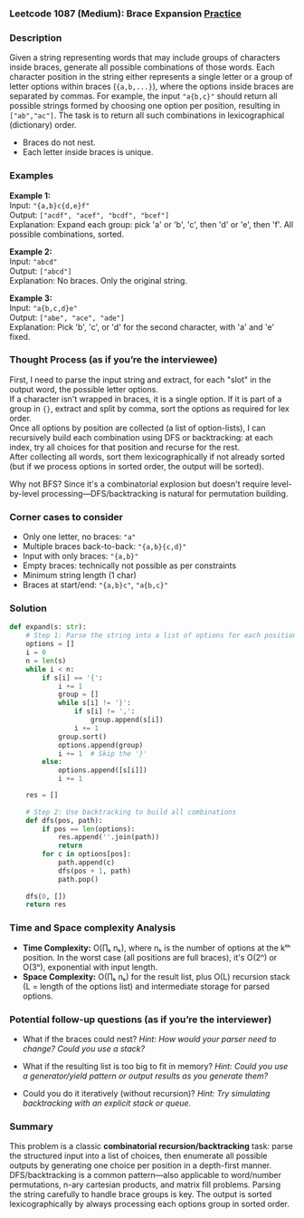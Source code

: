 ### Leetcode 1087 (Medium): Brace Expansion [Practice](https://leetcode.com/problems/brace-expansion)

### Description  
Given a string representing words that may include groups of characters inside braces, generate all possible combinations of those words. Each character position in the string either represents a single letter or a group of letter options within braces (`{a,b,...}`), where the options inside braces are separated by commas. For example, the input `"a{b,c}"` should return all possible strings formed by choosing one option per position, resulting in `["ab","ac"]`. The task is to return all such combinations in lexicographical (dictionary) order.  
- Braces do not nest.
- Each letter inside braces is unique.

### Examples  

**Example 1:**  
Input: `"{a,b}c{d,e}f"`  
Output: `["acdf", "acef", "bcdf", "bcef"]`  
Explanation: Expand each group: pick 'a' or 'b', 'c', then 'd' or 'e', then 'f'. All possible combinations, sorted.

**Example 2:**  
Input: `"abcd"`  
Output: `["abcd"]`  
Explanation: No braces. Only the original string.

**Example 3:**  
Input: `"a{b,c,d}e"`  
Output: `["abe", "ace", "ade"]`  
Explanation: Pick 'b', 'c', or 'd' for the second character, with 'a' and 'e' fixed.

### Thought Process (as if you’re the interviewee)  
First, I need to parse the input string and extract, for each "slot" in the output word, the possible letter options.  
If a character isn't wrapped in braces, it is a single option. If it is part of a group in `{}`, extract and split by comma, sort the options as required for lex order.  
Once all options by position are collected (a list of option-lists), I can recursively build each combination using DFS or backtracking: at each index, try all choices for that position and recurse for the rest.  
After collecting all words, sort them lexicographically if not already sorted (but if we process options in sorted order, the output will be sorted).

Why not BFS? Since it's a combinatorial explosion but doesn't require level-by-level processing—DFS/backtracking is natural for permutation building.

### Corner cases to consider  
- Only one letter, no braces: `"a"`
- Multiple braces back-to-back: `"{a,b}{c,d}"`
- Input with only braces: `"{a,b}"`
- Empty braces: technically not possible as per constraints
- Minimum string length (1 char)
- Braces at start/end: `"{a,b}c"`, `"a{b,c}"`

### Solution

```python
def expand(s: str):
    # Step 1: Parse the string into a list of options for each position
    options = []
    i = 0
    n = len(s)
    while i < n:
        if s[i] == '{':
            i += 1
            group = []
            while s[i] != '}':
                if s[i] != ',':
                    group.append(s[i])
                i += 1
            group.sort()
            options.append(group)
            i += 1  # Skip the '}'
        else:
            options.append([s[i]])
            i += 1

    res = []
    
    # Step 2: Use backtracking to build all combinations
    def dfs(pos, path):
        if pos == len(options):
            res.append(''.join(path))
            return
        for c in options[pos]:
            path.append(c)
            dfs(pos + 1, path)
            path.pop()
    
    dfs(0, [])
    return res
```

### Time and Space complexity Analysis  

- **Time Complexity:** O(∏ₖ nₖ), where nₖ is the number of options at the kᵗʰ position. In the worst case (all positions are full braces), it's O(2ⁿ) or O(3ⁿ), exponential with input length.
- **Space Complexity:** O(∏ₖ nₖ) for the result list, plus O(L) recursion stack (L = length of the options list) and intermediate storage for parsed options.

### Potential follow-up questions (as if you’re the interviewer)  

- What if the braces could nest?
  *Hint: How would your parser need to change? Could you use a stack?*

- What if the resulting list is too big to fit in memory?
  *Hint: Could you use a generator/yield pattern or output results as you generate them?*

- Could you do it iteratively (without recursion)?
  *Hint: Try simulating backtracking with an explicit stack or queue.*

### Summary
This problem is a classic **combinatorial recursion/backtracking** task: parse the structured input into a list of choices, then enumerate all possible outputs by generating one choice per position in a depth-first manner. DFS/backtracking is a common pattern—also applicable to word/number permutations, n-ary cartesian products, and matrix fill problems. Parsing the string carefully to handle brace groups is key. The output is sorted lexicographically by always processing each options group in sorted order.